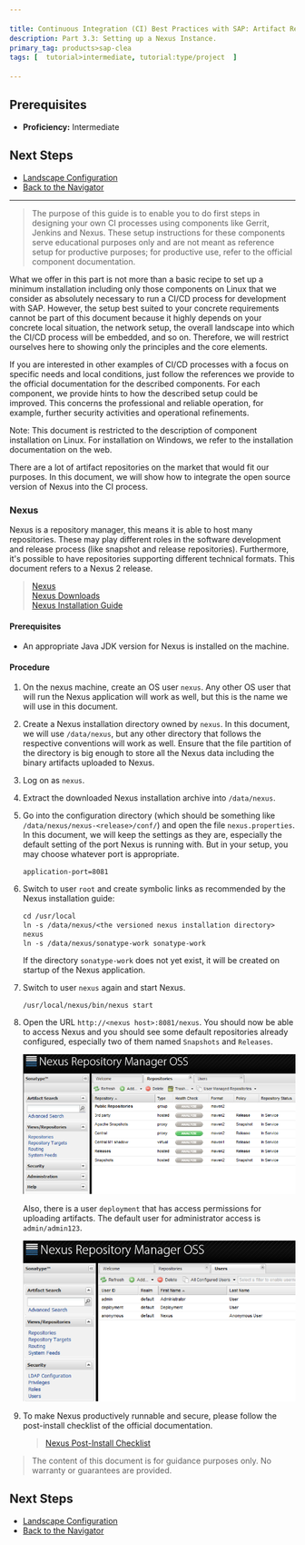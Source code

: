 ```yaml
---

title: Continuous Integration (CI) Best Practices with SAP: Artifact Repository
description: Part 3.3: Setting up a Nexus Instance.
primary_tag: products>sap-clea
tags: [  tutorial>intermediate, tutorial:type/project  ]

---
```


## Prerequisites

  - **Proficiency:** Intermediate

## Next Steps
 
  - [Landscape Configuration](http://www.sap.com/developer/tutorials/ci-best-practices-landscape.html)
  - [Back to the Navigator](http://www.sap.com/developer/tutorials/ci-best-practices-intro.html)
  
---

> The purpose of this guide is to enable you to do first steps in designing your own CI processes using components like Gerrit, Jenkins and Nexus. These setup instructions for these components serve educational purposes only and are not meant as reference setup for productive purposes; for productive use, refer to the official component documentation.


What we offer in this part is not more than a basic recipe to set up a minimum installation including only those components on Linux that we consider as absolutely necessary to run a CI/CD process for development with SAP. However, the setup best suited to your concrete requirements cannot be part of this document because it highly depends on your concrete local situation, the network setup, the overall landscape into which the CI/CD process will be embedded, and so on. Therefore, we will restrict ourselves here to showing only the principles and the core elements.

If you are interested in other examples of CI/CD processes with a focus on specific needs and local conditions, just follow the references we provide to the official documentation for the described components. For each component, we provide hints to how the described setup could be improved. This concerns the professional and reliable operation, for example, further security activities and operational refinements.

Note: This document is restricted to the description of component installation on Linux. For installation on Windows, we refer to the installation documentation on the web.



There are a lot of artifact repositories on the market that would fit our purposes. In this document, we will show how to integrate the open source version of Nexus into the CI process.

### Nexus

Nexus is a repository manager, this means it is able to host many repositories. These may play different roles in the software development and release process (like snapshot and release repositories). Furthermore, it's possible to have repositories supporting different technical formats.
This document refers to a Nexus 2 release.

> [Nexus](http://www.sonatype.org/nexus)  
> [Nexus Downloads](http://www.sonatype.org/nexus/go)  
> [Nexus Installation Guide](https://books.sonatype.com/nexus-book/reference/installing.html)

#### Prerequisites

- An appropriate Java JDK version for Nexus is installed on the machine.

#### Procedure

1. On the nexus machine, create an OS user `nexus`. Any other OS user that will run the Nexus application will work as well, but this is the name we will use in this document.

2. Create a Nexus installation directory owned by `nexus`. In this document, we will use `/data/nexus`, but any other directory that follows the respective conventions will work as well.
    Ensure that the file partition of the directory is big enough to store all the Nexus data including the binary artifacts uploaded to Nexus.

3. Log on as `nexus`.

4. Extract the downloaded Nexus installation archive into `/data/nexus`.

5. Go into the configuration directory (which should be something like `/data/nexus/nexus-<release>/conf/`) and open the file `nexus.properties`. 
    In this document, we will keep the settings as they are, especially the default setting of the port Nexus is running with. But in your setup, you may choose whatever port is appropriate.

    ```
    application-port=8081
    ``` 

6. Switch to user `root` and create symbolic links as recommended by the Nexus installation guide:

    ```
    cd /usr/local
    ln -s /data/nexus/<the versioned nexus installation directory> nexus
    ln -s /data/nexus/sonatype-work sonatype-work
    ```

    If the directory `sonatype-work` does not yet exist, it will be created on startup of the Nexus application.

7. Switch to user `nexus` again and start Nexus.

    ```
    /usr/local/nexus/bin/nexus start
    ```

8. Open the URL `http://<nexus host>:8081/nexus`. You should now be able to access Nexus and you should see some default repositories already configured, especially two of them named `Snapshots` and `Releases`.  

    ![Repositories](artifact-repository-1.png)
    
    Also, there is a user `deployment` that has access permissions for uploading artifacts. The default user for administrator access is `admin/admin123`.
    
    ![Repositories](artifact-repository-2.png)
    
9. To make Nexus productively runnable and secure, please follow the post-install checklist of the official documentation.
 
    > [Nexus Post-Install Checklist](https://books.sonatype.com/nexus-book/reference/install-sect-repoman-post-install.html)  


> The content of this document is for guidance purposes only. No warranty or guarantees are provided.

## Next Steps
 
  - [Landscape Configuration](http://www.sap.com/developer/tutorials/ci-best-practices-landscape.html)
  - [Back to the Navigator](http://www.sap.com/developer/tutorials/ci-best-practices-intro.html)
